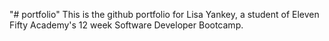 "# portfolio" 
This is the github portfolio for Lisa Yankey, a student of Eleven Fifty Academy's 12 week Software Developer Bootcamp. 
